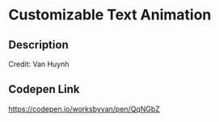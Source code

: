 # Customizable Text Animation

## Description
Credit: Van Huynh

## Codepen Link
https://codepen.io/worksbyvan/pen/QqNGbZ
